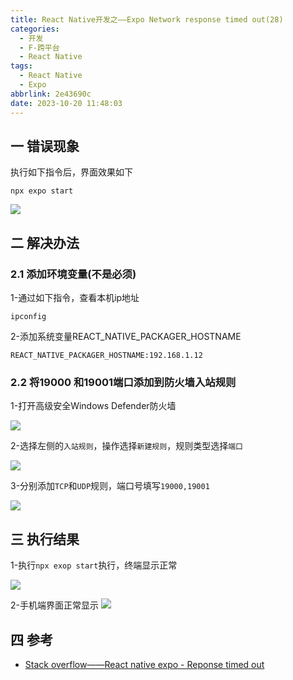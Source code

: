 ```yaml
---
title: React Native开发之——Expo Network response timed out(28)
categories:
  - 开发
  - F-跨平台
  - React Native
tags:
  - React Native
  - Expo
abbrlink: 2e43690c
date: 2023-10-20 11:48:03
---
```

## 一 错误现象

执行如下指令后，界面效果如下

```
npx expo start
```

![][1]

<!--more-->

## 二 解决办法

### 2.1 添加环境变量(不是必须)

1-通过如下指令，查看本机ip地址

```
ipconfig
```

2-添加系统变量REACT_NATIVE_PACKAGER_HOSTNAME

```
REACT_NATIVE_PACKAGER_HOSTNAME:192.168.1.12
```

### 2.2 将19000 和19001端口添加到防火墙入站规则

1-打开高级安全Windows Defender防火墙

![][2]

2-选择左侧的`入站规则`，操作选择`新建规则`，规则类型选择`端口`

![][3]

3-分别添加`TCP`和`UDP`规则，端口号填写`19000,19001`

![][4]

## 三 执行结果

1-执行`npx exop start`执行，终端显示正常

![][5]

2-手机端界面正常显示
![][6]

## 四 参考
* [Stack overflow——React native expo - Reponse timed out](https://stackoverflow.com/questions/45759758/react-native-expo-reponse-timed-out)


[1]:https://cdn.jsdelivr.net/gh/PGzxc/CDN/blog-rn/rn-expo-01-error-view.png
[2]:https://cdn.jsdelivr.net/gh/PGzxc/CDN/blog-rn/rn-expo-01-error-open-fire.png
[3]:https://cdn.jsdelivr.net/gh/PGzxc/CDN/blog-rn/rn-expo-01-error-fire-in-new.png
[4]:https://cdn.jsdelivr.net/gh/PGzxc/CDN/blog-rn/rn-expo-01-error-fire-port.png
[5]:https://cdn.jsdelivr.net/gh/PGzxc/CDN/blog-rn/rn-expo-01-error-cmd-restart.png
[6]:https://cdn.jsdelivr.net/gh/PGzxc/CDN/blog-rn/rn-expo-01-error-phone-view.png

